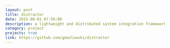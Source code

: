 ```yaml
---
layout: post
title: distractor
date: 2015-08-01 07:59:00
description: a lightweight and distributed system integration framework
category: project
projects: true
link: https://github.com/gmaslowski/distractor
---
```

